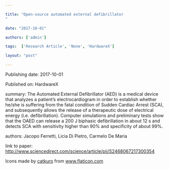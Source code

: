 ---
title: "Open-source automated external defibrillator
"
date: "2017-10-01"
authors: ['admin']
tags:  ['Research Article', 'None', 'HardwareX']
layout: "post"
---
Publishing date: 2017-10-01

Published on: HardwareX

summary: The Automated External Defibrillator (AED) is a medical device that analyzes a patient’s electrocardiogram in order to establish whether he/she is suffering from the fatal condition of Sudden Cardiac Arrest (SCA), and subsequently allows the release of a therapeutic dose of electrical energy (i.e. defibrillation). Computer simulations and preliminary tests show that the OAED can release a 200 J biphasic defibrillation in about 12 s and detects SCA with sensitivity higher than 90% and specificity of about 99%.

authors: Jacopo Ferretti, Licia Di Pietro, Carmelo De Maria

link to paper: http://www.sciencedirect.com/science/article/pii/S2468067217300354

Icons made by <a href="https://www.flaticon.com/free-icon/bookshelves_3576884" title="catkuro">catkuro</a> from <a href="https://www.flaticon.com/" title="Flaticon"> www.flaticon.com</a>